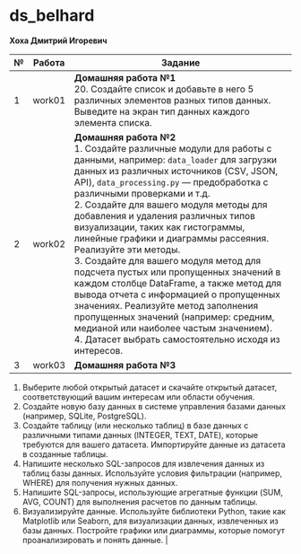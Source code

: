 # ds_belhard

**Хоха Дмитрий Игоревич**

| №  | Работа                                      | Задание |
|----|---------------------------------------------|---------|
| 1  | work01                                      | **Домашняя работа №1**<br>20. Создайте список и добавьте в него 5 различных элементов разных типов данных. Выведите на экран тип данных каждого элемента списка. |
| 2  | work02                                      | **Домашняя работа №2**<br>1. Создайте различные модули для работы с данными, например: `data_loader` для загрузки данных из различных источников (CSV, JSON, API), `data_processing.py` — предобработка с различными проверками и т.д.<br>2. Создайте для вашего модуля методы для добавления и удаления различных типов визуализации, таких как гистограммы, линейные графики и диаграммы рассеяния. Реализуйте эти методы.<br>3. Создайте для вашего модуля метод для подсчета пустых или пропущенных значений в каждом столбце DataFrame, а также метод для вывода отчета с информацией о пропущенных значениях. Реализуйте метод заполнения пропущенных значений (например: средним, медианой или наиболее частым значением).<br>4. Датасет выбрать самостоятельно исходя из интересов. |
| 3  | work03                                      | **Домашняя работа №3**
1. Выберите любой открытый датасет и скачайте открытый датасет, соответствующий вашим интересам или области обучения.
2. Создайте новую базу данных в системе управления базами данных (например, SQLite, PostgreSQL).
3. Создайте таблицу (или несколько таблиц) в базе данных с различными типами данных (INTEGER, TEXT, DATE), которые требуются для вашего датасета. Импортируйте данные из датасета в созданные таблицы.
4. Напишите несколько SQL-запросов для извлечения данных из таблиц базы данных. Используйте условия фильтрации (например, WHERE) для получения нужных данных.
5. Напишите SQL-запросы, использующие агрегатные функции (SUM, AVG, COUNT) для выполнения расчетов по данным таблицы.
6. Визуализируйте данные. Используйте библиотеки Python, такие как Matplotlib или Seaborn, для визуализации данных, извлеченных из базы данных. Постройте графики или диаграммы, которые помогут проанализировать и понять данные. |

                                                                                                                                     
